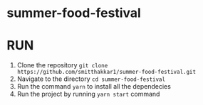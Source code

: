 # summer-food-festival
# RUN
1. Clone the repository `git clone https://github.com/smitthakkar1/summer-food-festival.git`
2. Navigate to the directory `cd summer-food-festival`
3. Run the command `yarn` to install all the dependecies
4. Run the project by running `yarn start` command
